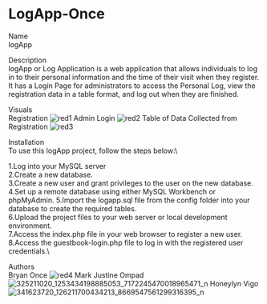 # LogApp-Once
Name\
logApp

Description\
logApp or Log Application is a web application that allows individuals to log in to their personal information and the time of their visit when they register. It has a Login Page for administrators to access the Personal Log, view the registration data in a table format, and log out when they are finished.

Visuals\
Registration
![red1](https://user-images.githubusercontent.com/125107236/233126118-5d03b6be-495f-4aeb-ab28-81a30aa64759.PNG)
Admin Login
![red2](https://user-images.githubusercontent.com/125107236/233126209-53a90956-a0e1-4ff0-a8f9-06e1ddec5564.PNG)
Table of Data Collected from Registration
![red3](https://user-images.githubusercontent.com/125107236/233126310-151bce57-372a-4540-acea-330592995e4f.PNG)

Installation\
To use this logApp project, follow the steps below:\

1.Log into your MySQL server\
2.Create a new database.\
3.Create a new user and grant privileges to the user on the new database.\
4.Set up a remote database using either MySQL Workbench or phpMyAdmin.
5.Import the logapp.sql file from the config folder into your database to create the required tables.\
6.Upload the project files to your web server or local development environment.\
7.Access the index.php file in your web browser to register a new user.\
8.Access the guestbook-login.php file to log in with the registered user credentials.\

Authors\
Bryan Once
![red4](https://user-images.githubusercontent.com/125107236/233127902-18956ee2-13ba-4ba5-ae5f-3286228ca150.PNG)
Mark Justine Ompad
![325211020_1253434198885053_7172245470018965471_n](https://user-images.githubusercontent.com/125107236/233128230-9ec46fe5-07a6-486f-8a87-8fdb66682a04.jpg)
Honeylyn Vigo
![341623720_126211700434213_8669547561299316395_n](https://user-images.githubusercontent.com/125107236/233128298-94d7873a-d63c-4ed5-ac01-fbd479a0d1e5.jpg)
